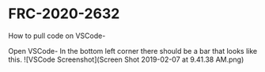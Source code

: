 
# FRC-2020-2632

How to pull code on VSCode-

Open VSCode-
In the bottom left corner there should be a bar that looks like this. 
![VSCode Screenshot](Screen Shot 2019-02-07 at 9.41.38 AM.png)
      

